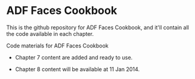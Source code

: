 ADF Faces Cookbook
==================

This is the github repository for ADF Faces Cookbook, and it'll contain all the code available in each chapter.

Code materials for ADF Faces Cookbook

- Chapter 7 content are added and ready to use.

- Chapter 8 content will be available at 11 Jan 2014.
